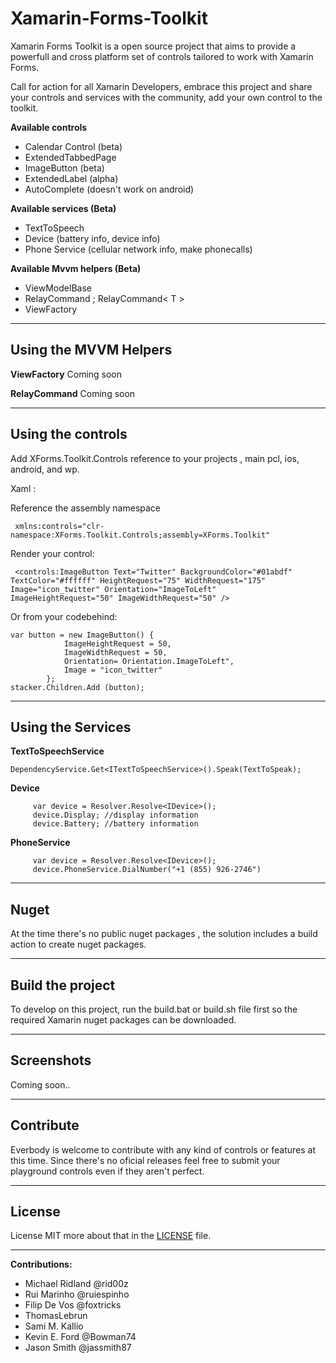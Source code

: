 Xamarin-Forms-Toolkit
=====================

Xamarin Forms Toolkit is a open source project that aims to provide a powerfull and cross platform set of controls tailored to work with Xamarin Forms.

Call for action for all Xamarin Developers, embrace this project and share your controls and services with the community, add your own control to the toolkit.

**Available controls**

 - Calendar Control (beta)  
 - ExtendedTabbedPage  
 - ImageButton (beta)
 - ExtendedLabel (alpha)
 - AutoComplete (doesn't work on android)

**Available services (Beta)**

 - TextToSpeech 
 - Device (battery info, device info)
 - Phone Service (cellular network info, make phonecalls)

**Available Mvvm helpers (Beta)**

 - ViewModelBase 
 - RelayCommand ; RelayCommand< T >
 - ViewFactory
 
_________________

Using the MVVM Helpers
-----------

**ViewFactory**
Coming soon

**RelayCommand**
Coming soon

_________________

Using the controls
-----------

Add XForms.Toolkit.Controls reference to your projects , main pcl, ios, android, and wp.

Xaml :

Reference the assembly namespace 

     xmlns:controls="clr-namespace:XForms.Toolkit.Controls;assembly=XForms.Toolkit"

Render your control:

     <controls:ImageButton Text="Twitter" BackgroundColor="#01abdf" TextColor="#ffffff" HeightRequest="75" WidthRequest="175" Image="icon_twitter" Orientation="ImageToLeft"  ImageHeightRequest="50" ImageWidthRequest="50" />
      
Or from your codebehind:


	var button = new ImageButton() {
				ImageHeightRequest = 50,
				ImageWidthRequest = 50,
				Orientation= Orientation.ImageToLeft",
				Image = "icon_twitter"
			};
	stacker.Children.Add (button);
	
_________________

Using the Services
-----------
**TextToSpeechService** 

	DependencyService.Get<ITextToSpeechService>().Speak(TextToSpeak);
	
**Device** 

	     var device = Resolver.Resolve<IDevice>();
	     device.Display; //display information
	     device.Battery; //battery information

	
**PhoneService** 

	     var device = Resolver.Resolve<IDevice>();
	     device.PhoneService.DialNumber("+1 (855) 926-2746")

_______________

Nuget
--------------

At the time there's no public nuget packages , the solution includes a build action to create nuget packages.


_________________

Build the project
--------------

To develop on this project, run the build.bat or build.sh file first so the required Xamarin nuget packages can be downloaded.


_________________

Screenshots
-----------
Coming soon..

__________________

Contribute
-----------

Everbody is welcome to contribute with any kind of controls or features at this time. Since there's no oficial releases feel free to submit your playground controls even if they aren't perfect. 
__________________

License
-----------

License MIT more about that in the [LICENSE][1] file. 
__________________

**Contributions:**
 - Michael Ridland @rid00z 
 - Rui Marinho @ruiespinho 
 - Filip De Vos @foxtricks 
 - ThomasLebrun 
 - Sami M. Kallio 
 - Kevin E. Ford @Bowman74
 - Jason Smith @jassmith87 

  [1]: https://github.com/XForms/XForms-Toolkit/blob/master/LICENSE
